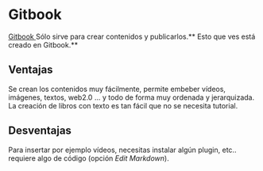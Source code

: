 # Gitbook

[Gitbook ](https://www.gitbook.com)Sólo sirve para crear contenidos y publicarlos.** Esto que ves está creado en Gitbook.**

## Ventajas

Se crean los contenidos muy fácilmente, permite embeber vídeos, imágenes, textos, web2.0 ... y todo de forma muy ordenada y jerarquizada.
La creación de libros con texto es tan fácil que no se necesita tutorial.

## Desventajas

Para insertar por ejemplo vídeos, necesitas instalar algún plugin, etc.. requiere algo de código (opción _Edit Markdown_).